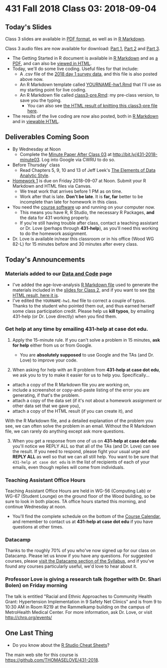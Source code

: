 # 431 Fall 2018 Class 03: 2018-09-04

## Today's Slides

Class 3 slides are available in [PDF format](https://github.com/THOMASELOVE/431-2018/blob/master/slides/class03/431_class-03-slides_2018.pdf), as well as in [R Markdown](https://raw.githubusercontent.com/THOMASELOVE/431-2018/master/slides/class03/431_class-03-slides_2018.Rmd).

Class 3 audio files are now available for download: [Part 1](https://github.com/THOMASELOVE/431-2018/blob/master/slides/class03/431_class03audio_2018-09-04_part1.mp3), [Part 2](https://github.com/THOMASELOVE/431-2018/blob/master/slides/class03/431_class03audio_2018-09-04_part2.mp3) and [Part 3](https://github.com/THOMASELOVE/431-2018/blob/master/slides/class03/431_class03audio_2018-09-04_part3.mp3).

- The Getting Started in R document is available in [R Markdown](https://raw.githubusercontent.com/THOMASELOVE/431-2018/master/slides/class03/431-getting-started-with-R.Rmd) and as [a PDF](https://github.com/THOMASELOVE/431-2018/blob/master/slides/class03/431-getting-started-with-R.pdf), and can also be [viewed in HTML](http://htmlpreview.github.io/?https://github.com/THOMASELOVE/431-2018/blob/master/slides/class03/431-getting-started-with-R.html).
- Today, we'll do some live coding. Useful files for that include:
    - A .csv file of the [2018 day 1 survey data](https://raw.githubusercontent.com/THOMASELOVE/431-2018-data/master/surveyday1_2018.csv), and this file is also posted above now.
    - An R Markdown template called [YOURNAME-hw1.Rmd](https://raw.githubusercontent.com/THOMASELOVE/431-2018/master/slides/class03/YOURNAME-hw1.Rmd) that I'll use as my starting point for live coding.
    - An R Markdown file called [class3-pre.Rmd](https://raw.githubusercontent.com/THOMASELOVE/431-2018/master/slides/class03/class3-pre.Rmd): my pre-class version, to save you the typing.
        - You can also see [the HTML result of knitting this class3-pre file here](http://htmlpreview.github.io/?https://github.com/THOMASELOVE/431-2018/blob/master/slides/class03/class3-pre.html).
- The results of the live coding are now also posted, both in [R Markdown](https://raw.githubusercontent.com/THOMASELOVE/431-2018/master/slides/class03/class3live.Rmd) and in [viewable HTML](http://htmlpreview.github.io/?https://github.com/THOMASELOVE/431-2018/blob/master/slides/class03/class3live.html).

## Deliverables Coming Soon

- By Wednesday at Noon
    - Complete the [Minute Paper After Class 03](http://bit.ly/431-2018-minute03) at http://bit.ly/431-2018-minute03. Log into Google via CWRU to do so.
- Before Thursday' class
    - Read Chapters 5, 9, 10 and 13 of Jeff Leek's [The Elements of Data Analytic Style](https://leanpub.com/datastyle).
- [Homework 1](https://github.com/THOMASELOVE/431-2018/tree/master/homework/Homework1) is due on Friday 2018-09-07 at Noon. Submit your R Markdown and HTML files via Canvas. 
    - We treat work that arrives before 1 PM as on time. 
    - Work after that is late. **Don't be late**. It is **far, far** better to be incomplete than late for homework in this class.
- You need the [course software](https://github.com/THOMASELOVE/431-2018/tree/master/software) up and running on your computer now. 
    - This means you have R, R Studio, the necessary R Packages, **and** the data for 431 working properly. 
    - If you're still having trouble after class, contact a teaching assistant or Dr. Love (perhaps through **431-help**), as you'll need this working to do the homework assignment.
- Dr. Love is available in/near this classroom or in his office (Wood WG 82-L) for 15 minutes before and 30 minutes after every class.

## Today's Announcements

### Materials added to our [Data and Code](https://github.com/THOMASELOVE/431-2018-data) page

- I've added the age-love-analysis [R Markdown file](https://raw.githubusercontent.com/THOMASELOVE/431-2018/master/slides/class02/age-love-analysis.Rmd) used to generate the materials included in the [slides for Class 2](https://github.com/THOMASELOVE/431-2018/edit/master/slides/class02), and if you want to see [the HTML result, here it is](http://htmlpreview.github.io/?https://github.com/THOMASELOVE/431-2018/blob/master/slides/class03/age-love-analysis.html).
- I've edited the `YOURNAME-hw1.Rmd` file to correct a couple of typos. Thanks to the student who pointed them out, and thus earned herself some class participation credit. Please help us **kill typos**, by emailing 431-help (or Dr. Love directly) when you find them.

### Get help at any time by emailing **431-help at case dot edu**.

1. Apply the 15-minute rule. If you can't solve a problem in 15 minutes, **ask for help** either from us or from Google.
    - You are **absolutely supposed** to use Google and the TAs (and Dr. Love) to improve your code.

2. When asking for help with an R problem from **431-help at case dot edu**, we ask you to try to make it easier for us to help you. Specifically...

- attach a copy of the R Markdown file you are working on,
- include a screenshot or copy-and-paste listing of the error you are generating, if that's the problem.
- attach a copy of the data set (if it's not about a homework assignment or other data set that we gave you),
- attach a copy of the HTML result (if you can create it), and

With the R Markdown file, and a detailed explanation of the problem you see, we can often solve the problem in an email. Without the R Markdown file, we can rarely do anything except ask more questions.

3. When you get a response from one of us on **431-help at case dot edu** you'll notice we REPLY ALL so that all of the TAs (and Dr. Love) can see the result. If you need to respond, please fight your usual urge and **REPLY ALL** as well so that we can all still help. You want to be sure that `431-help at case dot edu` is in the list of recipients of each of your emails, even though replies will come from individuals.

### Teaching Assistant Office Hours

Teaching Assistant Office Hours are held in WG-56 (Computing Lab) or WG-67 (Student Lounge) on the ground floor of the Wood building, so be sure to look in both places. TA office hours started this morning, and continue Wednesday at noon. 

- You'll find the complete schedule on the bottom of the [Course Calendar](https://github.com/THOMASELOVE/431-2018/blob/master/calendar.md), and remember to contact us at **431-help at case dot edu** if you have questions at other times.

### Datacamp

Thanks to the roughly 70% of you who've now signed up for our class on Datacamp. Please let us know if you have any questions. For suggested courses, please [visit the Datacamp section of the Syllabus](https://thomaselove.github.io/2018-431-syllabus/datacamp.html), and if you've found any courses particularly useful, we'd love to hear about it.

### Professor Love is giving a research talk (together with Dr. Shari Bolen) on Friday morning

The talk is entitled "Racial and Ethnic Approaches to Community Health Grant: Hypertension Implementation in 9 Safety Net Clinics" and is from 9 to 10:30 AM in Room R219 at the Rammelkamp building on the campus of MetroHealth Medical Center. For more information, ask Dr. Love, or visit http://chrp.org/events/

## One Last Thing

- Do you know about the [R Studio Cheat Sheets](https://www.rstudio.com/resources/cheatsheets/)?

The main web site for this course is https://github.com/THOMASELOVE/431-2018.
